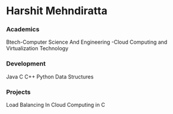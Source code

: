 # Harshit Mehndiratta

### Academics

Btech-Computer Science And Engineering -Cloud Computing and Virtualization Technology

### Development

Java 
C
C++
Python
Data Structures


### Projects

Load Balancing In Cloud Computing in C
